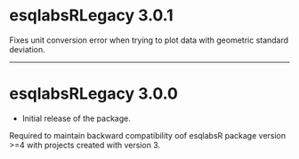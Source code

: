 # esqlabsRLegacy 3.0.1

Fixes unit conversion error when trying to plot data with geometric standard 
deviation.

-----

# esqlabsRLegacy 3.0.0

- Initial release of the package.

Required to maintain backward compatibility oof esqlabsR package version >=4
with projects created with version 3.
